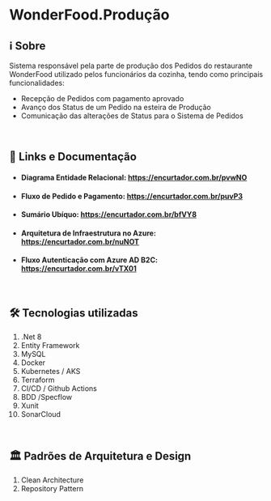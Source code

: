 # WonderFood.Produção

## :information_source: Sobre
Sistema responsável pela parte de produção dos Pedidos do restaurante WonderFood utilizado pelos funcionários da cozinha, tendo como principais funcionalidades:
 - Recepção de Pedidos com pagamento aprovado
- Avanço dos Status de um Pedido na esteira de Produção
- Comunicação das alterações de Status para o Sistema de Pedidos
<br>

## :scroll: Links e Documentação
- #### Diagrama Entidade Relacional: https://encurtador.com.br/pvwNO
- #### Fluxo de Pedido e Pagamento: https://encurtador.com.br/puvP3
- #### Sumário Ubíquo: https://encurtador.com.br/bfVY8
- #### Arquitetura de Infraestrutura no Azure: https://encurtador.com.br/nuNOT
- #### Fluxo Autenticação com Azure AD B2C: https://encurtador.com.br/vTX01
<br>

## :hammer_and_wrench:  Tecnologias utilizadas

1. .Net 8
2. Entity Framework
3. MySQL
4. Docker
5. Kubernetes / AKS
6. Terraform
7. CI/CD / Github Actions
8. BDD /Specflow
9. Xunit
10. SonarCloud
<br>

## :classical_building:  Padrões de Arquitetura e Design

1. Clean Architecture
4. Repository Pattern
<br>
